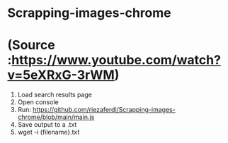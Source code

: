 # Scrapping-images-chrome 
# (Source :https://www.youtube.com/watch?v=5eXRxG-3rWM)

1. Load search results page
2. Open console
3. Run: https://github.com/riezaferdi/Scrapping-images-chrome/blob/main/main.js
4. Save output to a .txt 
5. wget -i (filename}.txt
